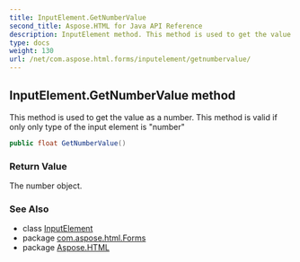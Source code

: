 ```yaml
---
title: InputElement.GetNumberValue
second_title: Aspose.HTML for Java API Reference
description: InputElement method. This method is used to get the value as a number. This method is valid if only only type of the input element is number
type: docs
weight: 130
url: /net/com.aspose.html.forms/inputelement/getnumbervalue/
---
```

## InputElement.GetNumberValue method

This method is used to get the value as a number. This method is valid if only only type of the input element is "number"

```java
public float GetNumberValue()
```

### Return Value

The number object.

### See Also

* class [InputElement](../)
* package [com.aspose.html.Forms](../../inputelement/)
* package [Aspose.HTML](../../../)

